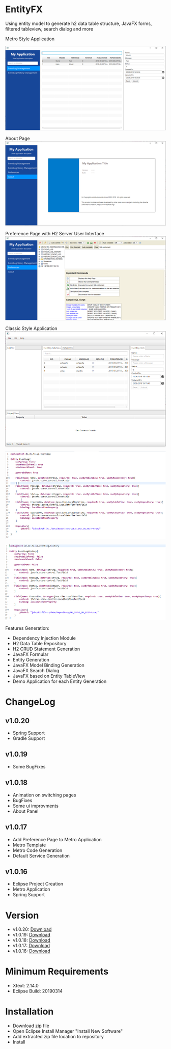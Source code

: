 # EntityFX
Using entity model to generate h2 data table structure, JavaFX forms, filtered tableview, search dialog and more

Metro Style Application

![Generated Metro Application](https://github.com/chqu1012/EntityFX/blob/master/de.dc.entity.resources/images/01_metro-example.PNG?raw=true)

About Page
![About Pane](https://github.com/chqu1012/EntityFX/blob/master/de.dc.entity.resources/images/02_About-Pane.PNG)

Preference Page with H2 Server User Interface
![Preference Page](https://github.com/chqu1012/EntityFX/blob/master/de.dc.entity.resources/images/02_H2_Console_Access.PNG)

Classic Style Application
![Generated Metro Application](https://github.com/chqu1012/EntityFX/blob/master/de.dc.entity.resources/images/01_classic-example.PNG)

![Event Log Example](https://github.com/chqu1012/EntityFX/blob/master/de.dc.entity.resources/images/02_EventLog-Dsl.PNG)

![Event Log History Example](https://github.com/chqu1012/EntityFX/blob/master/de.dc.entity.resources/images/02_EventLogHistory-Dsl.PNG)


Features Generation:
* Dependency Injection Module
* H2 Data Table Repository
* H2 CRUD Statement Generation
* JavaFX Formular
* Entity Generation
* JavaFX Model Binding Generation
* JavaFX Search Dialog
* JavaFX based on Entity TableView
* Demo Application for each Entity Generation

# ChangeLog
## v1.0.20
* Spring Support
* Gradle Support
## v1.0.19
* Some BugFixes
## v1.0.18
* Animation on switching pages
* BugFixes
* Some ui improvments
* About Panel
## v1.0.17
* Add Preference Page to Metro Application
* Metro Template
* Metro Code Generation
* Default Service Generation
## v1.0.16
* Eclipse Project Creation
* Metro Application
* Spring Support

# Version
* v1.0.20: [Download](https://github.com/chqu1012/EntityFX/blob/master/de.dc.entity.resources/builds/de.dc.entity.lang.update-v1.0.20.zip)
* v1.0.19: [Download](https://github.com/chqu1012/EntityFX/blob/master/de.dc.entity.resources/builds/de.dc.entity.lang.update-v1.0.19.zip)
* v1.0.18: [Download](https://github.com/chqu1012/EntityFX/blob/master/de.dc.entity.resources/builds/de.dc.entity.lang.update-v1.0.18.zip)
* v1.0.17: [Download](https://github.com/chqu1012/EntityFX/blob/master/de.dc.entity.resources/builds/de.dc.entity.lang.update-v1.0.17.zip)
* v1.0.16: [Download](https://github.com/chqu1012/EntityFX/blob/master/de.dc.entity.resources/builds/de.dc.entity.lang.update-v1.0.16.zip)

# Minimum Requirements
* Xtext: 2.14.0
* Eclipse Build: 20190314 

# Installation
* Download zip file
* Open Eclipse Install Manager "Install New Software"
* Add extracted zip file location to repository
* Install
